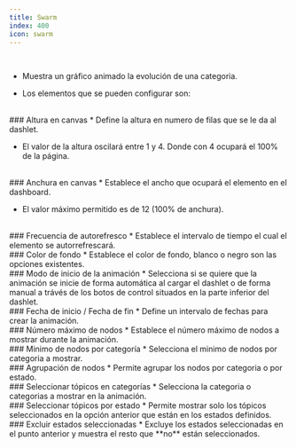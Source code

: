 ```yaml
---
title: Swarm
index: 400
icon: swarm
---
```


    
<br />

* Muestra un gráfico animado la evolución de una categoria.

* Los elementos que se pueden configurar son:

<br />
### Altura en canvas
* Define la altura en numero de filas que se le da al dashlet.

* El valor de la altura oscilará entre 1 y 4. Donde con 4 ocupará el 100% de la página.

<br />
### Anchura en canvas
* Establece el ancho que ocupará el elemento en el dashboard.

* El valor máximo permitido es de 12 (100% de anchura).

<br/>
### Frecuencia de autorefresco
* Establece el intervalo de tiempo el cual el elemento se autorrefrescará.

<br />
###  Color de fondo
* Establece el color de fondo, blanco o negro son las opciones existentes.

<br />
### Modo de inicio de la animación
* Selecciona si se quiere que la animación se inicie de forma automática al cargar el dashlet o de forma manual a trávés de los botos de control situados en la parte inferior del dashlet.

<br />
### Fecha de inicio / Fecha de fin
* Define un intervalo de fechas para crear la animación.

<br />
### Número máximo de nodos
* Establece el número máximo de nodos a mostrar durante la animación. 

<br />
### Minimo de nodos por categoría
* Selecciona el minimo de nodos por categoria a mostrar.

<br />
### Agrupación de nodos
* Permite agrupar los nodos por categoria o por estado.

<br />
### Seleccionar tópicos en categorías
* Selecciona la categoria o categorias a mostrar en la animación.

<br />
### Seleccionar tópicos por estado
* Permite mostrar solo los tópicos seleccionados en la opción anterior que están en los estados definidos.

<br />
### Excluir estados seleccionadas
* Excluye los estados seleccionadas en el punto anterior y muestra el resto que **no** están seleccionados.
